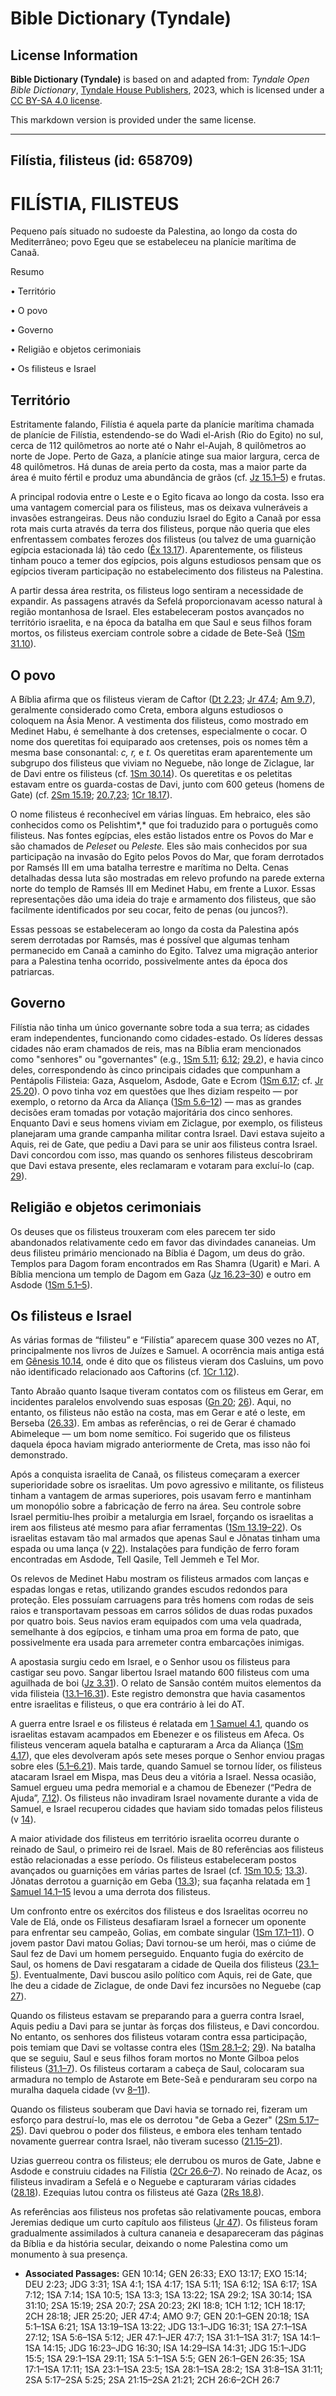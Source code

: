 # Bible Dictionary (Tyndale)

## License Information

**Bible Dictionary (Tyndale)** is based on and adapted from: _Tyndale Open Bible Dictionary_, [Tyndale House Publishers](https://tyndaleopenresources.com/), 2023, which is licensed under a [CC BY-SA 4.0 license](https://creativecommons.org/licenses/by-sa/4.0/legalcode.en).

This markdown version is provided under the same license.



--------------------------------

## Filístia, filisteus (id: 658709)

FILÍSTIA, FILISTEUS
===================

Pequeno país situado no sudoeste da Palestina, ao longo da costa do Mediterrâneo; povo Egeu que se estabeleceu na planície marítima de Canaã.

Resumo

• Território

• O povo

• Governo

• Religião e objetos cerimoniais

• Os filisteus e Israel

Território
----------

Estritamente falando, Filístia é aquela parte da planície marítima chamada de planície de Filístia, estendendo\-se do Wadi el\-Arish (Rio do Egito) no sul, cerca de 112 quilômetros ao norte até o Nahr el\-Aujah, 8 quilômetros ao norte de Jope. Perto de Gaza, a planície atinge sua maior largura, cerca de 48 quilômetros. Há dunas de areia perto da costa, mas a maior parte da área é muito fértil e produz uma abundância de grãos (cf. [Jz 15\.1–5](https://ref.ly/Judg15:1-Judg15:5)) e frutas.

A principal rodovia entre o Leste e o Egito ficava ao longo da costa. Isso era uma vantagem comercial para os filisteus, mas os deixava vulneráveis a invasões estrangeiras. Deus não conduziu Israel do Egito a Canaã por essa rota mais curta através da terra dos filisteus, porque não queria que eles enfrentassem combates ferozes dos filisteus (ou talvez de uma guarnição egípcia estacionada lá) tão cedo ([Êx 13\.17](https://ref.ly/Exod13:17)). Aparentemente, os filisteus tinham pouco a temer dos egípcios, pois alguns estudiosos pensam que os egípcios tiveram participação no estabelecimento dos filisteus na Palestina.

A partir dessa área restrita, os filisteus logo sentiram a necessidade de expandir. As passagens através da Sefelá proporcionavam acesso natural à região montanhosa de Israel. Eles estabeleceram postos avançados no território israelita, e na época da batalha em que Saul e seus filhos foram mortos, os filisteus exerciam controle sobre a cidade de Bete\-Seã ([1Sm 31\.10](https://ref.ly/1Sam31:10)).

O povo
------

A Bíblia afirma que os filisteus vieram de Caftor ([Dt 2\.23](https://ref.ly/Deut2:23); [Jr 47\.4](https://ref.ly/Jer47:4); [Am 9\.7](https://ref.ly/Amos9:7)), geralmente considerado como Creta, embora alguns estudiosos o coloquem na Ásia Menor. A vestimenta dos filisteus, como mostrado em Medinet Habu, é semelhante à dos cretenses, especialmente o cocar. O nome dos queretitas foi equiparado aos cretenses, pois os nomes têm a mesma base consonantal: *c, r,* e *t.* Os queretitas eram aparentemente um subgrupo dos filisteus que viviam no Neguebe, não longe de Ziclague, lar de Davi entre os filisteus (cf. [1Sm 30\.14](https://ref.ly/1Sam30:14)). Os queretitas e os peletitas estavam entre os guarda\-costas de Davi, junto com 600 geteus (homens de Gate) (cf. [2Sm 15\.19](https://ref.ly/2Sam15:19); [20\.7,23](https://ref.ly/2Sam20:7,2Sam20:23); [1Cr 18\.17](https://ref.ly/1Chr18:17)).

O nome filisteus é reconhecível em várias línguas. Em hebraico, eles são conhecidos como os Pelishtim*,* que foi traduzido para o português como filisteus. Nas fontes egípcias, eles estão listados entre os Povos do Mar e são chamados de *Peleset* ou *Peleste.* Eles são mais conhecidos por sua participação na invasão do Egito pelos Povos do Mar, que foram derrotados por Ramsés III em uma batalha terrestre e marítima no Delta. Cenas detalhadas dessa luta são mostradas em relevo profundo na parede externa norte do templo de Ramsés III em Medinet Habu, em frente a Luxor. Essas representações dão uma ideia do traje e armamento dos filisteus, que são facilmente identificados por seu cocar, feito de penas (ou juncos?).

Essas pessoas se estabeleceram ao longo da costa da Palestina após serem derrotadas por Ramsés, mas é possível que algumas tenham permanecido em Canaã a caminho do Egito. Talvez uma migração anterior para a Palestina tenha ocorrido, possivelmente antes da época dos patriarcas.

Governo
-------

Filístia não tinha um único governante sobre toda a sua terra; as cidades eram independentes, funcionando como cidades\-estado. Os líderes dessas cidades não eram chamados de reis, mas na Bíblia eram mencionados como "senhores" ou "governantes" (e.g., [1Sm 5\.11](https://ref.ly/1Sam5:11); [6\.12](https://ref.ly/1Sam6:12); [29\.2](https://ref.ly/1Sam29:2)), e havia cinco deles, correspondendo às cinco principais cidades que compunham a Pentápolis Filisteia: Gaza, Asquelom, Asdode, Gate e Ecrom ([1Sm 6\.17](https://ref.ly/1Sam6:17); cf. [Jr 25\.20](https://ref.ly/Jer25:20)). O povo tinha voz em questões que lhes diziam respeito — por exemplo, o retorno da Arca da Aliança ([1Sm 5\.6–12](https://ref.ly/1Sam5:6-1Sam5:12)) — mas as grandes decisões eram tomadas por votação majoritária dos cinco senhores. Enquanto Davi e seus homens viviam em Ziclague, por exemplo, os filisteus planejaram uma grande campanha militar contra Israel. Davi estava sujeito a Aquis, rei de Gate, que pediu a Davi para se unir aos filisteus contra Israel. Davi concordou com isso, mas quando os senhores filisteus descobriram que Davi estava presente, eles reclamaram e votaram para excluí\-lo (cap. [29](https://ref.ly/1Sam29:1-1Sam29:11)).

Religião e objetos cerimoniais
------------------------------

Os deuses que os filisteus trouxeram com eles parecem ter sido abandonados relativamente cedo em favor das divindades cananeias. Um deus filisteu primário mencionado na Bíblia é Dagom, um deus do grão. Templos para Dagom foram encontrados em Ras Shamra (Ugarit) e Mari. A Bíblia menciona um templo de Dagom em Gaza ([Jz 16\.23–30](https://ref.ly/Judg16:23-Judg16:30)) e outro em Asdode ([1Sm 5\.1–5](https://ref.ly/1Sam5:1-1Sam5:5)).

Os filisteus e Israel
---------------------

As várias formas de “filisteu” e “Filístia” aparecem quase 300 vezes no AT, principalmente nos livros de Juízes e Samuel. A ocorrência mais antiga está em [Gênesis 10\.14](https://ref.ly/Gen10:14), onde é dito que os filisteus vieram dos Casluins, um povo não identificado relacionado aos Caftorins (cf. [1Cr 1\.12](https://ref.ly/1Chr1:12)).

Tanto Abraão quanto Isaque tiveram contatos com os filisteus em Gerar, em incidentes paralelos envolvendo suas esposas ([Gn 20](https://ref.ly/Gen20:1-Gen20:18); [26](https://ref.ly/Gen26:1-Gen26:35)). Aqui, no entanto, os filisteus não estão na costa, mas em Gerar e até o leste, em Berseba ([26\.33](https://ref.ly/Gen26:33)). Em ambas as referências, o rei de Gerar é chamado Abimeleque — um bom nome semítico. Foi sugerido que os filisteus daquela época haviam migrado anteriormente de Creta, mas isso não foi demonstrado.

Após a conquista israelita de Canaã, os filisteus começaram a exercer superioridade sobre os israelitas. Um povo agressivo e militante, os filisteus tinham a vantagem de armas superiores, pois usavam ferro e mantinham um monopólio sobre a fabricação de ferro na área. Seu controle sobre Israel permitiu\-lhes proibir a metalurgia em Israel, forçando os israelitas a irem aos filisteus até mesmo para afiar ferramentas ([1Sm 13\.19–22](https://ref.ly/1Sam13:19-1Sam13:22)). Os israelitas estavam tão mal armados que apenas Saul e Jônatas tinham uma espada ou uma lança (v [22](https://ref.ly/1Sam13:22)). Instalações para fundição de ferro foram encontradas em Asdode, Tell Qasile, Tell Jemmeh e Tel Mor.

Os relevos de Medinet Habu mostram os filisteus armados com lanças e espadas longas e retas, utilizando grandes escudos redondos para proteção. Eles possuíam carruagens para três homens com rodas de seis raios e transportavam pessoas em carros sólidos de duas rodas puxados por quatro bois. Seus navios eram equipados com uma vela quadrada, semelhante à dos egípcios, e tinham uma proa em forma de pato, que possivelmente era usada para arremeter contra embarcações inimigas.

A apostasia surgiu cedo em Israel, e o Senhor usou os filisteus para castigar seu povo. Sangar libertou Israel matando 600 filisteus com uma aguilhada de boi ([Jz 3\.31](https://ref.ly/Judg3:31)). O relato de Sansão contém muitos elementos da vida filisteia ([13\.1–16\.31](https://ref.ly/Judg13:1-Judg16:31)). Este registro demonstra que havia casamentos entre israelitas e filisteus, o que era contrário à lei do AT.

A guerra entre Israel e os filisteus é relatada em [1 Samuel 4\.1](https://ref.ly/1Sam4:1), quando os israelitas estavam acampados em Ebenezer e os filisteus em Afeca. Os filisteus venceram aquela batalha e capturaram a Arca da Aliança ([1Sm 4\.17](https://ref.ly/1Sam4:17)), que eles devolveram após sete meses porque o Senhor enviou pragas sobre eles ([5\.1–6\.21](https://ref.ly/1Sam5:1-1Sam6:21)). Mais tarde, quando Samuel se tornou líder, os filisteus atacaram Israel em Mispa, mas Deus deu a vitória a Israel. Nessa ocasião, Samuel ergueu uma pedra memorial e a chamou de Ebenezer (“Pedra de Ajuda”, [7\.12](https://ref.ly/1Sam7:12)). Os filisteus não invadiram Israel novamente durante a vida de Samuel, e Israel recuperou cidades que haviam sido tomadas pelos filisteus (v [14](https://ref.ly/1Sam7:14)).

A maior atividade dos filisteus em território israelita ocorreu durante o reinado de Saul, o primeiro rei de Israel. Mais de 80 referências aos filisteus estão relacionadas a esse período. Os filisteus estabeleceram postos avançados ou guarnições em várias partes de Israel (cf. [1Sm 10\.5](https://ref.ly/1Sam10:5); [13\.3](https://ref.ly/1Sam13:3)). Jônatas derrotou a guarnição em Geba ([13\.3](https://ref.ly/1Sam13:3)); sua façanha relatada em [1 Samuel 14\.1–15](https://ref.ly/1Sam14:1-1Sam14:15) levou a uma derrota dos filisteus.

Um confronto entre os exércitos dos filisteus e dos Israelitas ocorreu no Vale de Elá, onde os Filisteus desafiaram Israel a fornecer um oponente para enfrentar seu campeão, Golias, em combate singular ([1Sm 17\.1–11](https://ref.ly/1Sam17:1-1Sam17:11)). O jovem pastor Davi matou Golias; Davi tornou\-se um herói, mas o ciúme de Saul fez de Davi um homem perseguido. Enquanto fugia do exército de Saul, os homens de Davi resgataram a cidade de Queila dos filisteus ([23\.1–5](https://ref.ly/1Sam23:1-1Sam23:5)). Eventualmente, Davi buscou asilo político com Aquis, rei de Gate, que lhe deu a cidade de Ziclague, de onde Davi fez incursões no Neguebe (cap [27](https://ref.ly/1Sam27:1-1Sam27:12)).

Quando os filisteus estavam se preparando para a guerra contra Israel, Aquis pediu a Davi para se juntar às forças dos filisteus, e Davi concordou. No entanto, os senhores dos filisteus votaram contra essa participação, pois temiam que Davi se voltasse contra eles ([1Sm 28\.1–2](https://ref.ly/1Sam28:1-1Sam28:2); [29](https://ref.ly/1Sam29:1-1Sam29:11)). Na batalha que se seguiu, Saul e seus filhos foram mortos no Monte Gilboa pelos filisteus ([31\.1–7](https://ref.ly/1Sam31:1-1Sam31:7)). Os filisteus cortaram a cabeça de Saul, colocaram sua armadura no templo de Astarote em Bete\-Seã e penduraram seu corpo na muralha daquela cidade (vv [8–11](https://ref.ly/1Sam31:8-1Sam31:11)).

Quando os filisteus souberam que Davi havia se tornado rei, fizeram um esforço para destruí\-lo, mas ele os derrotou "de Geba a Gezer" ([2Sm 5\.17–25](https://ref.ly/2Sam5:17-2Sam5:25)). Davi quebrou o poder dos filisteus, e embora eles tenham tentado novamente guerrear contra Israel, não tiveram sucesso ([21\.15–21](https://ref.ly/2Sam21:15-2Sam21:21)).

Uzias guerreou contra os filisteus; ele derrubou os muros de Gate, Jabne e Asdode e construiu cidades na Filístia ([2Cr 26\.6–7](https://ref.ly/2Chr26:6-2Chr26:7)). No reinado de Acaz, os filisteus invadiram a Sefelá e o Neguebe e capturaram várias cidades ([28\.18](https://ref.ly/2Chr28:18)). Ezequias lutou contra os filisteus até Gaza ([2Rs 18\.8](https://ref.ly/2Kgs18:8)).

As referências aos filisteus nos profetas são relativamente poucas, embora Jeremias dedique um curto capítulo aos filisteus ([Jr 47](https://ref.ly/Jer47:1-Jer47:7)). Os filisteus foram gradualmente assimilados à cultura cananeia e desapareceram das páginas da Bíblia e da história secular, deixando o nome Palestina como um monumento à sua presença.

* **Associated Passages:** GEN 10:14; GEN 26:33; EXO 13:17; EXO 15:14; DEU 2:23; JDG 3:31; 1SA 4:1; 1SA 4:17; 1SA 5:11; 1SA 6:12; 1SA 6:17; 1SA 7:12; 1SA 7:14; 1SA 10:5; 1SA 13:3; 1SA 13:22; 1SA 29:2; 1SA 30:14; 1SA 31:10; 2SA 15:19; 2SA 20:7; 2SA 20:23; 2KI 18:8; 1CH 1:12; 1CH 18:17; 2CH 28:18; JER 25:20; JER 47:4; AMO 9:7; GEN 20:1–GEN 20:18; 1SA 5:1–1SA 6:21; 1SA 13:19–1SA 13:22; JDG 13:1–JDG 16:31; 1SA 27:1–1SA 27:12; 1SA 5:6–1SA 5:12; JER 47:1–JER 47:7; 1SA 31:1–1SA 31:7; 1SA 14:1–1SA 14:15; JDG 16:23–JDG 16:30; ISA 14:29–ISA 14:31; JDG 15:1–JDG 15:5; 1SA 29:1–1SA 29:11; 1SA 5:1–1SA 5:5; GEN 26:1–GEN 26:35; 1SA 17:1–1SA 17:11; 1SA 23:1–1SA 23:5; 1SA 28:1–1SA 28:2; 1SA 31:8–1SA 31:11; 2SA 5:17–2SA 5:25; 2SA 21:15–2SA 21:21; 2CH 26:6–2CH 26:7

